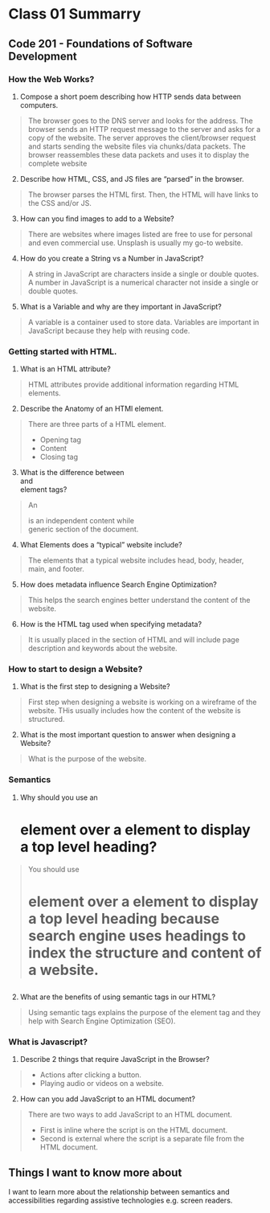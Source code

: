 # Class 01 Summarry
## Code 201 - Foundations of Software Development

### How the Web Works?
1. Compose a short poem describing how HTTP sends data between computers.
  > The browser goes to the DNS server and looks for the address.
  > The browser sends an HTTP request message to the server and asks for a copy of the website.
  > The server approves the client/browser request and starts sending the website files via chunks/data packets.
  > The browser reassembles these data packets and uses it to display the complete website
2. Describe how HTML, CSS, and JS files are “parsed” in the browser.
  > The browser parses the HTML first. Then, the HTML will have links to the CSS and/or JS.
3. How can you find images to add to a Website?
  > There are websites where images listed are free to use for personal and even commercial use. Unsplash is usually my go-to website.
4. How do you create a String vs a Number in JavaScript?
  > A string in JavaScript are characters inside a single or double quotes. A number in JavaScript is a numerical character not inside a single or double quotes.
5. What is a Variable and why are they important in JavaScript?
  > A variable is a container used to store data. Variables are important in JavaScript because they help with reusing code.   

### Getting started with HTML.
1. What is an HTML attribute?
  > HTML attributes provide additional information regarding HTML elements.
2. Describe the Anatomy of an HTMl element.
  >  There are three parts of a HTML element.
  > * Opening tag
  > * Content
  > * Closing tag
3. What is the difference between <article> and <section> element tags?
  > An <article> is an independent content while <section> generic section of the document.
4. What Elements does a “typical” website include?
  > The elements that a typical website includes head, body, header, main, and footer.
5. How does metadata influence Search Engine Optimization?
  > This helps the search engines better understand the content of the website.
6. How is the <meta> HTML tag used when specifying metadata?
  > It is usually placed in the <head> section of HTML and will include page description and keywords about the website.

### How to start to design a Website?
1. What is the first step to designing a Website?
  > First step when designing a website is working on a wireframe of the website. THis usually includes how the content of the website is structured.
2. What is the most important question to answer when designing a Website?
  > What is the purpose of the website.

### Semantics
1. Why should you use an <h1> element over a <span> element to display a top level heading?
  > You should use <h1> element over a <span> element to display a top level heading because search engine uses headings to index the structure and content of a website.
2. What are the benefits of using semantic tags in our HTML?
  > Using semantic tags explains the purpose of the element tag and they help with Search Engine Optimization (SEO).

### What is Javascript?
1. Describe 2 things that require JavaScript in the Browser?
  > * Actions after clicking a button.
  > * Playing audio or videos on a website.
2. How can you add JavaScript to an HTML document?
  > There are two ways to add JavaScript to an HTML document. 
  > * First is inline where the script is on the HTML document. 
  > * Second is external where the script is a separate file from the HTML document.

## Things I want to know more about 
I want to learn more about the relationship between semantics and accessibilities regarding assistive technologies e.g. screen readers.
